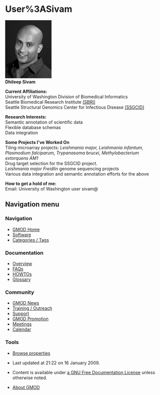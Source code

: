 



<span id="top"></span>




# <span dir="auto">User%3ASivam</span>









<a href="File:DhileepSivam_TryAgain.jpg" class="image"><img
src="https://raw.githubusercontent.com/GMOD/gmod.github.io/main/mediawiki/images/4/42/DhileepSivam_TryAgain.jpg" width="149"
height="187" alt="DhileepSivam TryAgain.jpg" /></a>  
**Dhileep Sivam**

  
**Current Affiliations:**  
University of Washington Division of Biomedical Informatics  
Seattle Biomedical Research Institute
<a href="http://www.sbri.org/Home/" class="external text"
rel="nofollow">(SBRI)</a>  
Seattle Structural Genomics Center for Infectious Disease
<a href="http://ssgcid.org/home/index.asp" class="external text"
rel="nofollow">(SSGCID)</a>  

  
**Research Interests:**  
Semantic annotation of scientific data  
Flexible database schemas  
Data integration  

  
**Some Projects I've Worked On**  
Tiling microarray projects: *Leishmania major, Leishmania infantum,
Plasmodium falciparum, Trypanasoma brucei, Methylobacterium extorquens
AM1*  
Drug target selection for the SSGCID project.  
*Leishmania major Freidlin* genome sequencing projects  
Various data integration and semantic annotation efforts for the above  

  
**How to get a hold of me:**  
Email: University of Washington user sivam@  








## Navigation menu









### Navigation



- <span id="n-GMOD-Home">[GMOD Home](Main_Page)</span>
- <span id="n-Software">[Software](GMOD_Components)</span>
- <span id="n-Categories-.2F-Tags">[Categories /
  Tags](Categories)</span>




### Documentation



- <span id="n-Overview">[Overview](Overview)</span>
- <span id="n-FAQs">[FAQs](Category%3AFAQ)</span>
- <span id="n-HOWTOs">[HOWTOs](Category%3AHOWTO)</span>
- <span id="n-Glossary">[Glossary](Glossary)</span>




### Community



- <span id="n-GMOD-News">[GMOD News](GMOD_News)</span>
- <span id="n-Training-.2F-Outreach">[Training /
  Outreach](Training_and_Outreach)</span>
- <span id="n-Support">[Support](Support)</span>
- <span id="n-GMOD-Promotion">[GMOD Promotion](GMOD_Promotion)</span>
- <span id="n-Meetings">[Meetings](Meetings)</span>
- <span id="n-Calendar">[Calendar](Calendar)</span>




### Tools

- <span id="t-smwbrowselink"><a href="Special%3ABrowse/User%3ASivam" rel="smw-browse">Browse
  properties</a></span>



- <span id="footer-info-lastmod">Last updated at 21:22 on 16 January
  2009.</span>
<!-- - <span id="footer-info-viewcount">13,777 page views.</span> -->
- <span id="footer-info-copyright">Content is available under
  <a href="http://www.gnu.org/licenses/fdl-1.3.html" class="external"
  rel="nofollow">a GNU Free Documentation License</a> unless otherwise
  noted.</span>

<!-- -->

- <span id="footer-places-about">[About
  GMOD](GMOD%3AAbout "GMOD%3AAbout")</span>

<!-- -->




